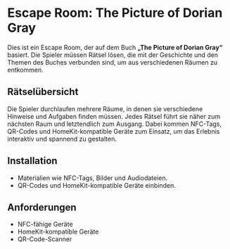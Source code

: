 # Escape Room: The Picture of Dorian Gray

Dies ist ein Escape Room, der auf dem Buch **„The Picture of Dorian Gray“** basiert. Die Spieler müssen Rätsel lösen, die mit der Geschichte und den Themen des Buches verbunden sind, um aus verschiedenen Räumen zu entkommen.

## Rätselübersicht

Die Spieler durchlaufen mehrere Räume, in denen sie verschiedene Hinweise und Aufgaben finden müssen. Jedes Rätsel führt sie näher zum nächsten Raum und letztendlich zum Ausgang. Dabei kommen NFC-Tags, QR-Codes und HomeKit-kompatible Geräte zum Einsatz, um das Erlebnis interaktiv und spannend zu gestalten.

## Installation

- Materialien wie NFC-Tags, Bilder und Audiodateien.
- QR-Codes und HomeKit-kompatible Geräte einbinden.

## Anforderungen

- NFC-fähige Geräte
- HomeKit-kompatible Geräte
- QR-Code-Scanner
